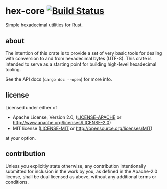 # hex-core [![Build Status](https://travis-ci.org/forrest-marshall/hex-core.svg?branch=master)](https://travis-ci.org/forrest-marshall/hex-core)

Simple hexadecimal utilities for Rust.


## about

The intention of this crate is to provide a set of very basic tools for dealing with
conversion to and from hexadecimal bytes (UTF-8).  This crate is intended to serve as
a starting point for building high-level hexadecimal tooling.

See the API docs (`cargo doc --open`) for more info.


## license


Licensed under either of

- Apache License, Version 2.0, ([LICENSE-APACHE](LICENSE-APACHE) or http://www.apache.org/licenses/LICENSE-2.0)
- MIT license ([LICENSE-MIT](LICENSE-MIT) or http://opensource.org/licenses/MIT)

at your option.


## contribution

Unless you explicitly state otherwise, any contribution intentionally submitted
for inclusion in the work by you, as defined in the Apache-2.0 license, shall be dual licensed as above, without any
additional terms or conditions.

